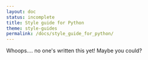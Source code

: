 ```yaml
---
layout: doc
status: incomplete
title: Style guide for Python
theme: style-guides
permalink: /docs/style_guide_for_python/
---
```


Whoops.... no one's written this yet! Maybe you could?
